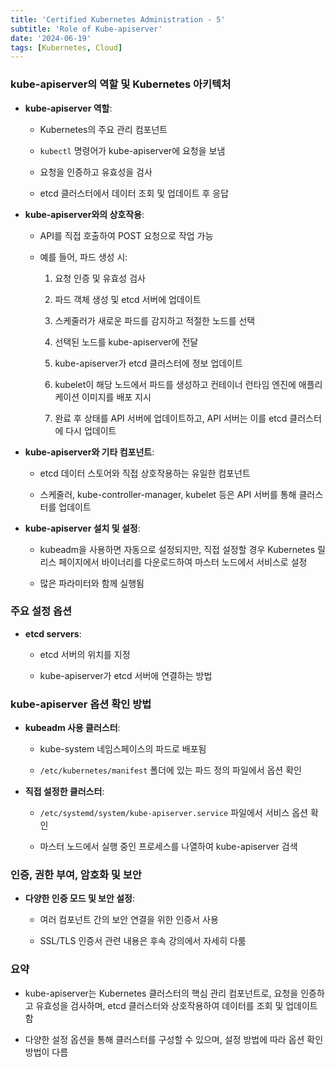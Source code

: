 ```yaml
---
title: 'Certified Kubernetes Administration - 5'
subtitle: 'Role of Kube-apiserver'
date: '2024-06-19'
tags: [Kubernetes, Cloud]
---
```



### kube-apiserver의 역할 및 Kubernetes 아키텍처


- **kube-apiserver 역할**:
  
  - Kubernetes의 주요 관리 컴포넌트
  
  - `kubectl` 명령어가 kube-apiserver에 요청을 보냄
  
  - 요청을 인증하고 유효성을 검사
  
  - etcd 클러스터에서 데이터 조회 및 업데이트 후 응답


- **kube-apiserver와의 상호작용**:
  
  - API를 직접 호출하여 POST 요청으로 작업 가능
  
  - 예를 들어, 파드 생성 시:
    1. 요청 인증 및 유효성 검사
    2. 파드 객체 생성 및 etcd 서버에 업데이트
    3. 스케줄러가 새로운 파드를 감지하고 적절한 노드를 선택
    
    4. 선택된 노드를 kube-apiserver에 전달
    
    5. kube-apiserver가 etcd 클러스터에 정보 업데이트
    6. kubelet이 해당 노드에서 파드를 생성하고 컨테이너 런타임 엔진에 애플리케이션 이미지를 배포 지시
    7. 완료 후 상태를 API 서버에 업데이트하고, API 서버는 이를 etcd 클러스터에 다시 업데이트


- **kube-apiserver와 기타 컴포넌트**:
  
  - etcd 데이터 스토어와 직접 상호작용하는 유일한 컴포넌트
  
  - 스케줄러, kube-controller-manager, kubelet 등은 API 서버를 통해 클러스터를 업데이트


- **kube-apiserver 설치 및 설정**:
  
  - kubeadm을 사용하면 자동으로 설정되지만, 직접 설정할 경우 Kubernetes 릴리스 페이지에서 바이너리를 다운로드하여 마스터 노드에서 서비스로 설정
  
  - 많은 파라미터와 함께 실행됨

### 주요 설정 옵션

- **etcd servers**:
  
  - etcd 서버의 위치를 지정
  
  - kube-apiserver가 etcd 서버에 연결하는 방법


### kube-apiserver 옵션 확인 방법

- **kubeadm 사용 클러스터**:
  
  - kube-system 네임스페이스의 파드로 배포됨
  
  - `/etc/kubernetes/manifest` 폴더에 있는 파드 정의 파일에서 옵션 확인


- **직접 설정한 클러스터**:
  
  - `/etc/systemd/system/kube-apiserver.service` 파일에서 서비스 옵션 확인
  
  - 마스터 노드에서 실행 중인 프로세스를 나열하여 kube-apiserver 검색

### 인증, 권한 부여, 암호화 및 보안

- **다양한 인증 모드 및 보안 설정**:
  
  - 여러 컴포넌트 간의 보안 연결을 위한 인증서 사용
  
  - SSL/TLS 인증서 관련 내용은 후속 강의에서 자세히 다룸

### 요약

- kube-apiserver는 Kubernetes 클러스터의 핵심 관리 컴포넌트로, 요청을 인증하고 유효성을 검사하며, etcd 클러스터와 상호작용하여 데이터를 조회 및 업데이트함

- 다양한 설정 옵션을 통해 클러스터를 구성할 수 있으며, 설정 방법에 따라 옵션 확인 방법이 다름